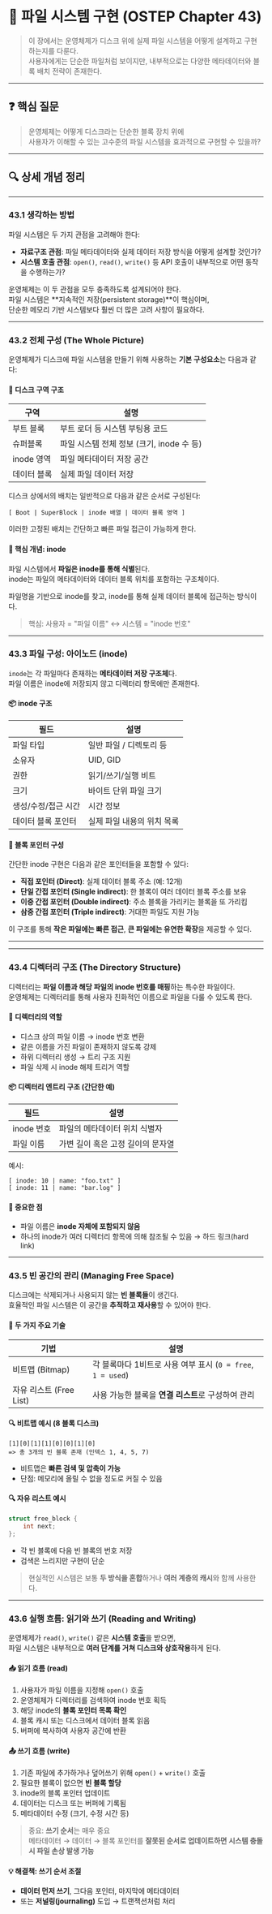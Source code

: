 # 📁 파일 시스템 구현 (OSTEP Chapter 43)

> 이 장에서는 운영체제가 디스크 위에 실제 파일 시스템을 어떻게 설계하고 구현하는지를 다룬다.  
> 사용자에게는 단순한 파일처럼 보이지만, 내부적으로는 다양한 메타데이터와 블록 배치 전략이 존재한다.

---

## ❓ 핵심 질문

> 운영체제는 어떻게 디스크라는 단순한 블록 장치 위에  
> 사용자가 이해할 수 있는 고수준의 파일 시스템을 효과적으로 구현할 수 있을까?

---

## 🔍 상세 개념 정리

---

### 43.1 생각하는 방법

파일 시스템은 두 가지 관점을 고려해야 한다:

- **자료구조 관점**: 파일 메타데이터와 실제 데이터 저장 방식을 어떻게 설계할 것인가?
- **시스템 호출 관점**: `open()`, `read()`, `write()` 등 API 호출이 내부적으로 어떤 동작을 수행하는가?

운영체제는 이 두 관점을 모두 충족하도록 설계되어야 한다.  
파일 시스템은 **지속적인 저장(persistent storage)**이 핵심이며,  
단순한 메모리 기반 시스템보다 훨씬 더 많은 고려 사항이 필요하다.

---

### 43.2 전체 구성 (The Whole Picture)

운영체제가 디스크에 파일 시스템을 만들기 위해 사용하는 **기본 구성요소**는 다음과 같다:

#### 🔹 디스크 구역 구조

| 구역 | 설명 |
|------|------|
| 부트 블록 | 부트 로더 등 시스템 부팅용 코드 |
| 슈퍼블록 | 파일 시스템 전체 정보 (크기, inode 수 등) |
| inode 영역 | 파일 메타데이터 저장 공간 |
| 데이터 블록 | 실제 파일 데이터 저장 |

디스크 상에서의 배치는 일반적으로 다음과 같은 순서로 구성된다:

```
[ Boot | SuperBlock | inode 배열 | 데이터 블록 영역 ]
```

이러한 고정된 배치는 간단하고 빠른 파일 접근이 가능하게 한다.

#### 🔹 핵심 개념: inode

파일 시스템에서 **파일은 inode를 통해 식별**된다.  
inode는 파일의 메타데이터와 데이터 블록 위치를 포함하는 구조체이다.

파일명을 기반으로 inode를 찾고, inode를 통해 실제 데이터 블록에 접근하는 방식이다.

> 핵심: 사용자 = "파일 이름" ↔ 시스템 = "inode 번호"

---

### 43.3 파일 구성: 아이노드 (inode)

`inode`는 각 파일마다 존재하는 **메타데이터 저장 구조체**다.  
파일 이름은 inode에 저장되지 않고 디렉터리 항목에만 존재한다.

#### 📦 inode 구조

| 필드 | 설명 |
|------|------|
| 파일 타입 | 일반 파일 / 디렉토리 등 |
| 소유자 | UID, GID |
| 권한 | 읽기/쓰기/실행 비트 |
| 크기 | 바이트 단위 파일 크기 |
| 생성/수정/접근 시간 | 시간 정보 |
| 데이터 블록 포인터 | 실제 파일 내용의 위치 목록 |

#### 📌 블록 포인터 구성

간단한 inode 구현은 다음과 같은 포인터들을 포함할 수 있다:

- **직접 포인터 (Direct)**: 실제 데이터 블록 주소 (예: 12개)
- **단일 간접 포인터 (Single indirect)**: 한 블록이 여러 데이터 블록 주소를 보유
- **이중 간접 포인터 (Double indirect)**: 주소 블록을 가리키는 블록을 또 가리킴
- **삼중 간접 포인터 (Triple indirect)**: 거대한 파일도 지원 가능

이 구조를 통해 **작은 파일에는 빠른 접근**, **큰 파일에는 유연한 확장**을 제공할 수 있다.

---  
---

### 43.4 디렉터리 구조 (The Directory Structure)

디렉터리는 **파일 이름과 해당 파일의 inode 번호를 매핑**하는 특수한 파일이다.  
운영체제는 디렉터리를 통해 사용자 친화적인 이름으로 파일을 다룰 수 있도록 한다.

#### 🧱 디렉터리의 역할

- 디스크 상의 파일 이름 → inode 번호 변환
- 같은 이름을 가진 파일이 존재하지 않도록 강제
- 하위 디렉터리 생성 → 트리 구조 지원
- 파일 삭제 시 inode 해제 트리거 역할

#### 📦 디렉터리 엔트리 구조 (간단한 예)

| 필드 | 설명 |
|------|------|
| inode 번호 | 파일의 메타데이터 위치 식별자 |
| 파일 이름 | 가변 길이 혹은 고정 길이의 문자열 |

예시:
```
[ inode: 10 | name: "foo.txt" ]
[ inode: 11 | name: "bar.log" ]
```

#### 📍 중요한 점

- 파일 이름은 **inode 자체에 포함되지 않음**
- 하나의 inode가 여러 디렉터리 항목에 의해 참조될 수 있음 → 하드 링크(hard link)

---

### 43.5 빈 공간의 관리 (Managing Free Space)

디스크에는 삭제되거나 사용되지 않는 **빈 블록들**이 생긴다.  
효율적인 파일 시스템은 이 공간을 **추적하고 재사용**할 수 있어야 한다.

#### 📌 두 가지 주요 기술

| 기법 | 설명 |
|------|------|
| 비트맵 (Bitmap) | 각 블록마다 1비트로 사용 여부 표시 (`0 = free`, `1 = used`) |
| 자유 리스트 (Free List) | 사용 가능한 블록을 **연결 리스트**로 구성하여 관리 |

#### 🔍 비트맵 예시 (8 블록 디스크)

```
[1][0][1][1][0][0][1][0]  
=> 총 3개의 빈 블록 존재 (인덱스 1, 4, 5, 7)
```

- 비트맵은 **빠른 검색 및 압축이 가능**
- 단점: 메모리에 올릴 수 없을 정도로 커질 수 있음

#### 🔍 자유 리스트 예시

```c
struct free_block {
    int next;
};
```

- 각 빈 블록에 다음 빈 블록의 번호 저장
- 검색은 느리지만 구현이 단순

> 현실적인 시스템은 보통 **두 방식을 혼합**하거나 **여러 계층의 캐시**와 함께 사용한다.

---

### 43.6 실행 흐름: 읽기와 쓰기 (Reading and Writing)

운영체제가 `read()`, `write()` 같은 **시스템 호출**을 받으면,  
파일 시스템은 내부적으로 **여러 단계를 거쳐 디스크와 상호작용**하게 된다.

#### 📥 읽기 흐름 (read)

1. 사용자가 파일 이름을 지정해 `open()` 호출
2. 운영체제가 디렉터리를 검색하여 inode 번호 획득
3. 해당 inode의 **블록 포인터 목록 확인**
4. 블록 캐시 또는 디스크에서 데이터 블록 읽음
5. 버퍼에 복사하여 사용자 공간에 반환

#### 📤 쓰기 흐름 (write)

1. 기존 파일에 추가하거나 덮어쓰기 위해 `open()` + `write()` 호출
2. 필요한 블록이 없으면 **빈 블록 할당**
3. inode의 블록 포인터 업데이트
4. 데이터는 디스크 또는 버퍼에 기록됨
5. 메타데이터 수정 (크기, 수정 시간 등)

> 중요: **쓰기 순서**는 매우 중요  
> 메타데이터 → 데이터 → 블록 포인터를 **잘못된 순서로 업데이트하면 시스템 충돌 시 파일 손상 발생 가능**

#### 💡 해결책: 쓰기 순서 조절

- **데이터 먼저 쓰기**, 그다음 포인터, 마지막에 메타데이터
- 또는 **저널링(journaling)** 도입 → 트랜잭션처럼 처리
